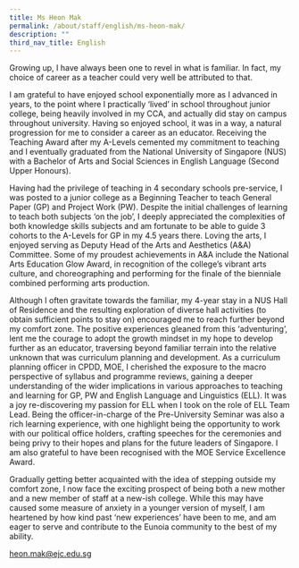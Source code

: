 ```yaml
---
title: Ms Heon Mak
permalink: /about/staff/english/ms-heon-mak/
description: ""
third_nav_title: English
---
```




Growing up, I have always been one to revel in what is familiar. In fact, my choice of career as a teacher could very well be attributed to that.

I am grateful to have enjoyed school exponentially more as I advanced in years, to the point where I practically ‘lived’ in school throughout junior college, being heavily involved in my CCA, and actually did stay on campus throughout university. Having so enjoyed school, it was in a way, a natural progression for me to consider a career as an educator. Receiving the Teaching Award after my A-Levels cemented my commitment to teaching and I eventually graduated from the National University of Singapore (NUS) with a Bachelor of Arts and Social Sciences in English Language (Second Upper Honours).

Having had the privilege of teaching in 4 secondary schools pre-service, I was posted to a junior college as a Beginning Teacher to teach General Paper (GP) and Project Work (PW). Despite the initial challenges of learning to teach both subjects ‘on the job’, I deeply appreciated the complexities of both knowledge skills subjects and am fortunate to be able to guide 3 cohorts to the A-Levels for GP in my 4.5 years there. Loving the arts, I enjoyed serving as Deputy Head of the Arts and Aesthetics (A&A) Committee. Some of my proudest achievements in A&A include the National Arts Education Glow Award, in recognition of the college’s vibrant arts culture, and choreographing and performing for the finale of the bienniale combined performing arts production.

Although I often gravitate towards the familiar, my 4-year stay in a NUS Hall of Residence and the resulting exploration of diverse hall activities (to obtain sufficient points to stay on) encouraged me to reach further beyond my comfort zone. The positive experiences gleaned from this ‘adventuring’, lent me the courage to adopt the growth mindset in my hope to develop further as an educator, traversing beyond familiar terrain into the relative unknown that was curriculum planning and development. As a curriculum planning officer in CPDD, MOE, I cherished the exposure to the macro perspective of syllabus and programme reviews, gaining a deeper understanding of the wider implications in various approaches to teaching and learning for GP, PW and English Language and Linguistics (ELL). It was a joy re-discovering my passion for ELL when I took on the role of ELL Team Lead. Being the officer-in-charge of the Pre-University Seminar was also a rich learning experience, with one highlight being the opportunity to work with our political office holders, crafting speeches for the ceremonies and being privy to their hopes and plans for the future leaders of Singapore. I am also grateful to have been recognised with the MOE Service Excellence Award.

Gradually getting better acquainted with the idea of stepping outside my comfort zone, I now face the exciting prospect of being both a new mother and a new member of staff at a new-ish college. While this may have caused some measure of anxiety in a younger version of myself, I am heartened by how kind past ‘new experiences’ have been to me, and am eager to serve and contribute to the Eunoia community to the best of my ability.

[heon.mak@ejc.edu.sg](mailto:heon.mak@ejc.edu.sg)